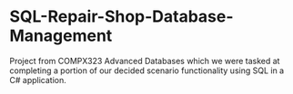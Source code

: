 # SQL-Repair-Shop-Database-Management
 Project from COMPX323 Advanced Databases which we were tasked at completing a portion of our decided scenario functionality using SQL in a C# application.

